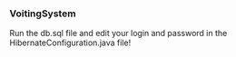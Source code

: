 ### VoitingSystem
Run the db.sql file and edit your login and password in the HibernateConfiguration.java file!
